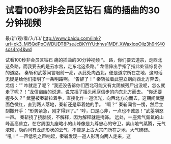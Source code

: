 # 试看100秒非会员区钻石 痛的插曲的30分钟视频

最/新/观/看/入/口/ http://www.baidu.com/link?url=ok3_Ml5QdPpOWDUDT8PseJcBKYiYUthhvs1MDf_XWaxIqoOiiz3h9rK40scs4rg4&wd

试看100秒非会员区钻石 痛的插曲的30分钟视频
“。
    路，你们要去道宗，走西北这条路，而我要去的是云水宫，走东北这条路。”
    龙信伸出手指了指此处错综复杂的道路。
    秦斩和武曌闻言眼前一亮，从此处向西北，便是道宗所在之地，这句话无疑是给他们指明了一条明路啊。
    “告辞了！”
    秦斩拉着武曌立刻向西北方奔去。
    龙信：“”
    咋就走了呢？
    “我还没告诉你们西北可能又有太阴族残尸出没呢，怎么就走了呢？！”龙信幽幽的说道，说完摇了摇头闲庭信步的向东北方而去。
    “你还要握多久？”
    武曌被秦斩拉着手，直接化作一道流光，向西北方向而去，这期间武曌面色微红，直到两人落地，秦斩还是牵着她的手。
    “啊？”
    秦斩闻言一愣，然后立刻撒开手：“形势紧急，刚才得罪了。”
    “哼，口是心非，一点也不诚恳！”武曌嗔怒一声。
    秦斩挠了挠脑袋，不解释，因为解释就是掩饰。
    远处，一座紫气氤氲的山峰高高耸立，在它周围九座略小的山峰像是九尊忠心的守卫，紫山地气蒸腾，元气浓郁，隐约间有龙虎形状的云气，不愧是上古大宗门所在之地，大气磅礴。
    “吼！”
    一声低吼之声响起，秦斩发现一道人影再向两人走来，这
